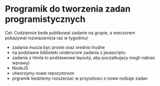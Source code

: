 # Programik do tworzenia zadan programistycznych

Cel: Codziennie bede publikowal zadanie na grupie, a wieczorem pokazywal rozwiazanie(a raz w tygodniu)

* zadania musza byc proste oraz srednio trudne
* na podstawie biblioteki underscore zadania z javascriptu
* zadania z htmla to podstawowe layouty, aby poczatkujacy mogli nabrac wprawy)
* NodeJS
* utworzymy nowe repozytorium
* prgramik bedziemy rozszerzac w przyszlosci o nowe rodzaje zadan
